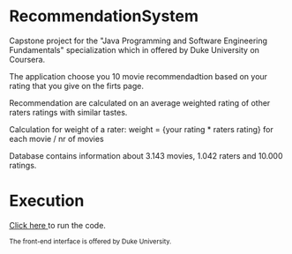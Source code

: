 # RecommendationSystem
 Capstone project for the "Java Programming and Software Engineering Fundamentals" specialization which in offered by Duke University on Coursera.
 
The application choose you 10 movie recommendadtion based on your rating that you give on the firts page. 

Recommendation are calculated on an average weighted rating of other raters ratings with similar tastes.

Calculation for weight of a rater:
 weight = {your rating * raters rating} for each movie / nr of movies  

Database contains information about 3.143 movies, 1.042 raters and 10.000 ratings. 


# Execution

<a href="http://www.dukelearntoprogram.com/capstone/recommender.php?id=Abt6BmTqIiDvj0">Click here </a> to run the code.


<sub>The front-end interface is offered by Duke University.</sub>
